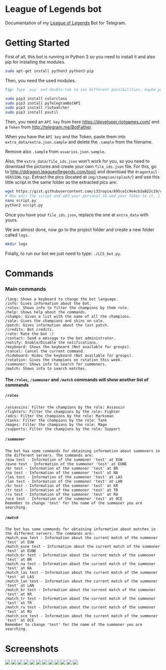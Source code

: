 # League of Legends bot

Documentation of my [League of Legends](http://telegram.me/league_of_legends_bot) Bot for Telegram.

<!-- # Requirements

### [pyTelegramBotAPI](https://github.com/eternnoir/pyTelegramBotAPI)

### [Importdir.py](https://gitlab.com/aurelien-lourot/importdir)

### [Riot-Watcher](https://github.com/pseudonym117/Riot-Watcher)

### [ColorClass](https://github.com/Robpol86/colorclass) -->

# Getting Started

First of all, this bot is running in Python 3 so you need to install it and also pip for installing the modules.
```bash
sudo apt-get install python3 python3-pip
```

Then, you need the used modules.
```markdown
Tip: Type `pip` and double-tab to see different possibilities, maybe you need to need to use `pip-3.X` or only `pip`.
```
```bash
sudo pip3 install colorclass
sudo pip3 install pyTelegramBotAPI
sudo pip3 install riotwatcher
sudo pip3 install psutil
```

Then, you need an `API key` from here https://developer.riotgames.com/ and a `Token` from http://telegram.me/BotFather.

When you have the `API key` and the Token, paste them into `extra_data/extra.json.sample` and delete the `.sample` from the filename.

Remove also `.sample` from `usuarios.json.sample`.

Also, the `extra_data/file_ids.json` won't work for you, so you need to download the pictures and create your own `file_ids.json` file. For this, go to http://ddragon.leagueoflegends.com/tool/ and download the `dragontail-VERSION.tgz`. Extract the pics (located at `img/champion/splash/`) and use this little script in the same folder as the extracted pics are:
```bash
wget https://gist.githubusercontent.com/i32ropie/895ce1c9e4cb3a822c19/raw/d975557a5511fc6488a70a08505409daa39f4f65/script.py
# Now edit the script and add your personal ID and your Token to it, I'll use nano for this. Tip: To leave&save use ctrl+X, Y, ENTER.
nano script.py
python3 script.py
```

Once you have your `file_ids.json`, replace the one at `extra_data` with yours.

We are almost done, now go to the project folder and create a new folder called `logs`.
```bash
mkdir logs
```

Finally, to run our bot we just need to type: `./LCS_bot.py`.

# Commands

### Main commands
```
/lang: Shows a keyboard to change the bot language.
/info: Gives information about the bot.
/roles: Shows info to filter the champions by them role.
/help: Shows help about the commands.
/champs: Gives a list with the name of all the champions.
/sale: Gives the champions and skins on sale.
/patch: Gives information about the last patch.
/credits: Bot credits.
/rate: Rate the bot :)
/contact: Send a message to the bot administrator.
/notify: Enable/Disable the notifications.
/keyboard: Shows the keyboard (Not available for groups).
/cancel: Cancel the current command.
/hideboard: Hides the keyboard (Not available for groups).
/rotation: Gives the champions on rotation this week.
/summoner: Shows info to search for summoners.
/match: Shows info to search matches.
```

#### The `/roles`, `/summoner` and `/match` commands will show another list of commands

##### `/roles`
```
/assassins: Filter the champions by the role: Assassin
/fighters: Filter the champions by the role: Fighter
/adcs: Filter the champions by the role: Marksman
/tanks: Filter the champions by the role: Tank
/mages: Filter the champions by the role: Mage
/supports: Filter the champions by the role: Support
```

##### `/summoner`
```
The bot has some commands for obtaining information about summoners in the different servers. The commands are:
/euw test - Information of the summoner 'test' at EUW
/eune test - Information of the summoner 'test' at EUNE
/br test - Information of the summoner 'test' at BR
/na test - Information of the summoner 'test' at NA
/las test - Information of the summoner 'test' at LAS
/lan test - Information of the summoner 'test' at LAN
/kr test - Information of the summoner 'test' at KR
/tr test - Information of the summoner 'test' at TR
/ru test - Information of the summoner 'test' at RU
/oce test - Information of the summoner 'test' at OCE
Remember to change 'test' for the name of the summoner you are searching.
```

##### `/match`
```
The bot has some commands for obtaining information about matches in the different servers. The commands are:
/match_euw test - Information about the current match of the summoner 'test' at EUW
/match_eune test - Information about the current match of the summoner 'test' at EUNE
/match_br test - Information about the current match of the summoner 'test' at BR
/match_na test - Information about the current match of the summoner 'test' at NA
/match_las test - Information about the current match of the summoner 'test' at LAS
/match_lan test - Information about the current match of the summoner 'test' at LAN
/match_kr test - Information about the current match of the summoner 'test' at KR
/match_tr test - Information about the current match of the summoner 'test' at TR
/match_ru test - Information about the current match of the summoner 'test' at RU
/match_oce test - Information about the current match of the summoner 'test' at OCE
Remember to change 'test' for the name of the summoner you are searching.
```

# Screenshots

![](http://i.imgur.com/LXSlNVK.jpg)
![](http://i.imgur.com/hqbhwps.jpg)
![](http://i.imgur.com/Z7b1PqC.jpg)
![](http://i.imgur.com/k7Y9uhB.jpg)
![](http://i.imgur.com/817Vuys.jpg)
![](http://i.imgur.com/GfKEyTE.jpg)
![](http://i.imgur.com/ZHOzTZA.jpg)
![](http://i.imgur.com/eYRFMlY.jpg)
![](http://i.imgur.com/jPTRiqJ.jpg)
![](http://i.imgur.com/zqq3mBO.jpg)
![](http://i.imgur.com/uHuBn2h.jpg)
![](http://i.imgur.com/ymBSpIG.jpg)
